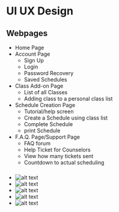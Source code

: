 # UI UX Design

## Webpages

- Home Page
- Account Page
  - Sign Up
  - Login
  - Password Recovery
  - Saved Schedules
- Class Add-on Page
  - List of all Classes
  - Adding class to a personal class list
- Schedule Creation Page
  - Tutorial/help screen
  - Create a Schedule using class list
  - Complete Schedule
  - print Schedule
- F.A.Q. Page/Support Page
  - FAQ forum
  - Help Ticket for Counselors
  - View how many tickets sent
  - Countdown to actual scheduling
 
###
- ![alt text](https://drive.google.com/file/d/14yBU-RFLtM8yBv53cLbnNgy5tnjQMutj/view?usp=sharing)
- ![alt text]()
- ![alt text](http://url/to/img.png)
- ![alt text](http://url/to/img.png)
- ![alt text](http://url/to/img.png)
